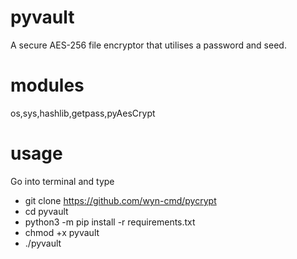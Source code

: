 # pyvault
A secure AES-256 file encryptor that utilises a password and seed.

# modules
os,sys,hashlib,getpass,pyAesCrypt

# usage
Go into terminal and type
* git clone https://github.com/wyn-cmd/pycrypt
* cd pyvault
* python3 -m pip install -r requirements.txt
* chmod +x pyvault
* ./pyvault
